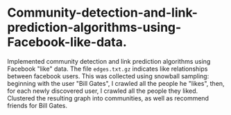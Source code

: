 # Community-detection-and-link-prediction-algorithms-using-Facebook-like-data.
Implemented community detection and link prediction algorithms using Facebook "like" data. The file `edges.txt.gz` indicates like relationships between facebook users. This was collected using snowball sampling: beginning with the user "Bill Gates", I crawled all the people he "likes", then, for each newly discovered user, I crawled all the people they liked. Clustered the resulting graph into communities, as well as recommend friends for Bill Gates.
